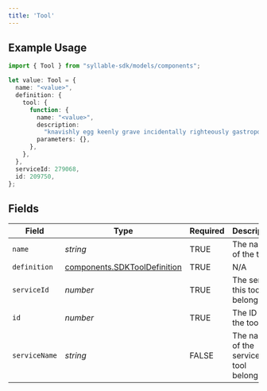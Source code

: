 ```yaml
---
title: 'Tool'
---
```


## Example Usage

```typescript
import { Tool } from "syllable-sdk/models/components";

let value: Tool = {
  name: "<value>",
  definition: {
    tool: {
      function: {
        name: "<value>",
        description:
          "knavishly egg keenly grave incidentally righteously gastropod ponder",
        parameters: {},
      },
    },
  },
  serviceId: 279068,
  id: 209750,
};
```

## Fields

| Field                                                                        | Type                                                                         | Required                                                                     | Description                                                                  |
| ---------------------------------------------------------------------------- | ---------------------------------------------------------------------------- | ---------------------------------------------------------------------------- | ---------------------------------------------------------------------------- |
| `name`                                                                       | *string*                                                                     | TRUE                                                           | The name of the tool                                                         |
| `definition`                                                                 | [components.SDKToolDefinition](sdk-docs/models/components/sdktooldefinition) | TRUE                                                           | N/A                                                                          |
| `serviceId`                                                                  | *number*                                                                     | TRUE                                                           | The service this tool belongs to                                             |
| `id`                                                                         | *number*                                                                     | TRUE                                                           | The ID of the tool                                                           |
| `serviceName`                                                                | *string*                                                                     | FALSE                                                           | The name of the service this tool belongs to                                 |